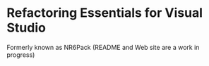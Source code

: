 # Refactoring Essentials for Visual Studio
Formerly known as NR6Pack (README and Web site are a work in progress)